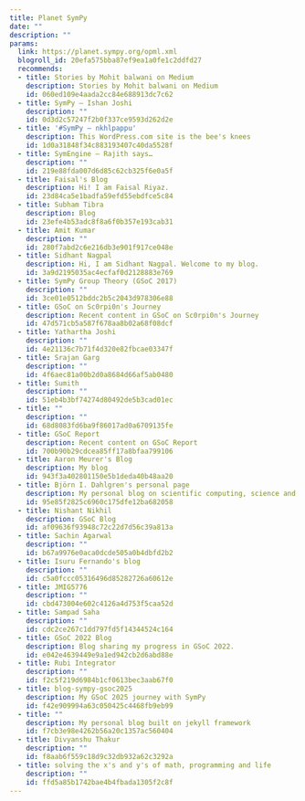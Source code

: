 ```yaml
---
title: Planet SymPy
date: ""
description: ""
params:
  link: https://planet.sympy.org/opml.xml
  blogroll_id: 20efa575bba87ef9ea1a0fe1c2ddfd27
  recommends:
  - title: Stories by Mohit balwani on Medium
    description: Stories by Mohit balwani on Medium
    id: 060ed109e4aada2cc84e688913dc7c62
  - title: SymPy – Ishan Joshi
    description: ""
    id: 0d3d2c57247f2b0f337ce9593d262d2e
  - title: '#SymPy – nkhlpappu'
    description: This WordPress.com site is the bee's knees
    id: 1d0a31848f34c883193407c40da5528f
  - title: SymEngine – Rajith says…
    description: ""
    id: 219e88fda007d6d85c62cb325f6e0a5f
  - title: Faisal's Blog
    description: Hi! I am Faisal Riyaz.
    id: 23d84ca5e1badfa59efd55ebdfce5c84
  - title: Subham Tibra
    description: Blog
    id: 23efe4b53adc8f8a6f0b357e193cab31
  - title: Amit Kumar
    description: ""
    id: 280f7abd2c6e216db3e901f917ce048e
  - title: Sidhant Nagpal
    description: Hi, I am Sidhant Nagpal. Welcome to my blog.
    id: 3a9d2195035ac4ecfaf0d2128883e769
  - title: SymPy Group Theory (GSoC 2017)
    description: ""
    id: 3ce01e0512bddc2b5c2043d978306e88
  - title: GSoC on Sc0rpi0n's Journey
    description: Recent content in GSoC on Sc0rpi0n's Journey
    id: 47d571cb5a587f678aa8b02a68f08dcf
  - title: Yathartha Joshi
    description: ""
    id: 4e21136c7b71f4d320e82fbcae03347f
  - title: Srajan Garg
    description: ""
    id: 4f6aec81a00b2d0a8684d66af5ab0480
  - title: Sumith
    description: ""
    id: 51eb4b3bf74274d80492de5b3cad01ec
  - title: ""
    description: ""
    id: 68d8083fd6ba9f86017ad0a6709135fe
  - title: GSoC Report
    description: Recent content on GSoC Report
    id: 700b90b29cdcea85ff17a8bfaa799106
  - title: Aaron Meurer's Blog
    description: My blog
    id: 943f3a402801150e5b1deda40b48aa20
  - title: Björn I. Dahlgren's personal page
    description: My personal blog on scientific computing, science and related topics
    id: 95e85f2825c6960c175dfe12ba682058
  - title: Nishant Nikhil
    description: GSoC Blog
    id: af09636f93948c72c22d7d56c39a813a
  - title: Sachin Agarwal
    description: ""
    id: b67a9976e0aca0dcde505a0b4dbfd2b2
  - title: Isuru Fernando's blog
    description: ""
    id: c5a0fccc05316496d85282726a60612e
  - title: JMIG5776
    description: ""
    id: cbd473004e602c4126a4d753f5caa52d
  - title: Sampad Saha
    description: ""
    id: cdc2ce267c1dd797fd5f14344524c164
  - title: GSoC 2022 Blog
    description: Blog sharing my progress in GSoC 2022.
    id: e042e4639449e9a1ed942cb2d6abd88e
  - title: Rubi Integrator
    description: ""
    id: f2c5f219d6984b1cf0613bec3aab67f0
  - title: blog-sympy-gsoc2025
    description: My GSoC 2025 journey with SymPy
    id: f42e909994a63c050425c4468fb9eb99
  - title: ""
    description: My personal blog built on jekyll framework
    id: f7cb3e98e4262b56a20c1357ac560404
  - title: Divyanshu Thakur
    description: ""
    id: f8aab6f559c18d9c32db932a62c3292a
  - title: solving the x's and y's of math, programming and life
    description: ""
    id: ffd5a85b1742bae4b4fbada1305f2c8f
---
```

